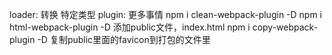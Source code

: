 loader: 转换 特定类型
plugin: 更多事情
npm i clean-webpack-plugin -D
npm i html-webpack-plugin -D
添加public文件，index.html
npm i copy-webpack-plugin -D 复制public里面的favicon到打包的文件里
